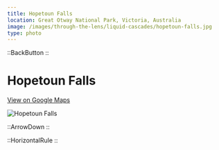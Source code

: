 ```yaml
---
title: Hopetoun Falls
location: Great Otway National Park, Victoria, Australia
image: /images/through-the-lens/liquid-cascades/hopetoun-falls.jpg
type: photo
---
```


::BackButton
::

# Hopetoun Falls

<a href="https://www.google.com/maps/search/?api=1&query=Hopetoun+Falls,+Great+Otway+National+Park,+Victoria,+Australia" target="_blank" rel="noopener noreferrer">View on Google Maps</a>

![Hopetoun Falls](/images/through-the-lens/liquid-cascades/hopetoun-falls.jpg)

<div class="mb-8"></div>

::ArrowDown
::

<div class="mb-8"></div>

::HorizontalRule
::
